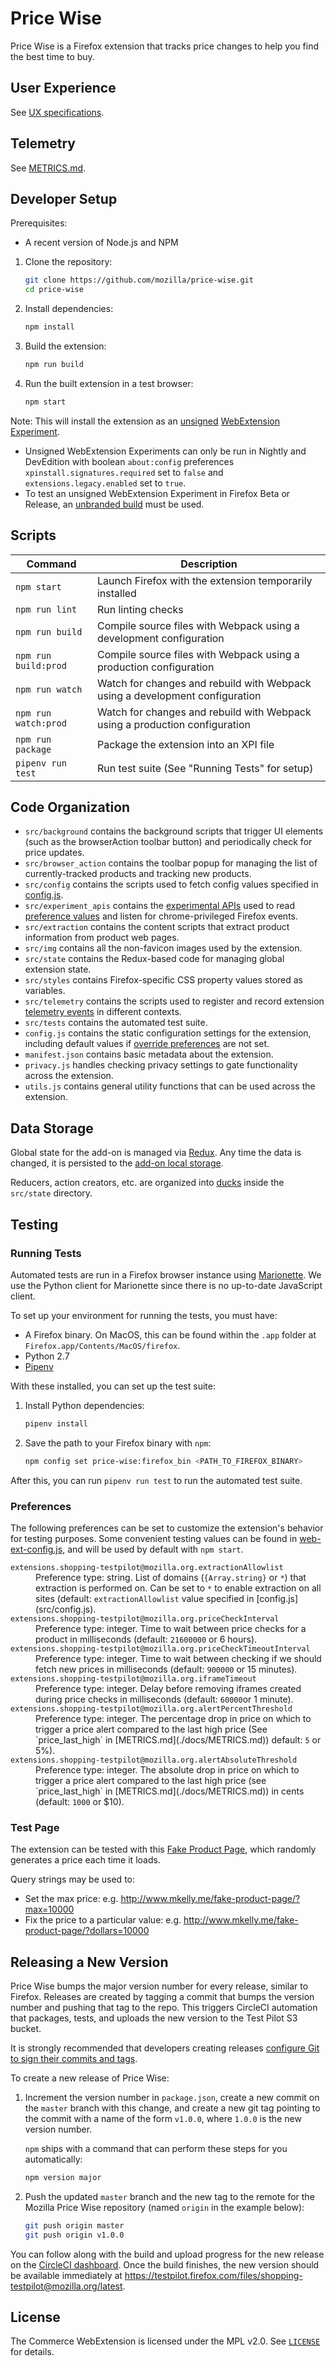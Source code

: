 # Price Wise

Price Wise is a Firefox extension that tracks price changes to help you find the best time to buy.


## User Experience

See [UX specifications](https://mozilla.invisionapp.com/share/UFNSHAIMT4V#/screens/317130676_Artboard_1).


## Telemetry

See [METRICS.md](./docs/METRICS.md).


## Developer Setup

Prerequisites:

- A recent version of Node.js and NPM

1. Clone the repository:

   ```sh
   git clone https://github.com/mozilla/price-wise.git
   cd price-wise
   ```
2. Install dependencies:

   ```sh
   npm install
   ```
3. Build the extension:

   ```sh
   npm run build
   ```
4. Run the built extension in a test browser:

   ```sh
   npm start
   ```

Note: This will install the extension as an [unsigned](https://wiki.mozilla.org/Add-ons/Extension_Signing) [WebExtension Experiment](https://firefox-source-docs.mozilla.org/toolkit/components/extensions/webextensions/basics.html#webextensions-experiments).
* Unsigned WebExtension Experiments can only be run in Nightly and DevEdition with boolean `about:config` preferences `xpinstall.signatures.required` set to `false` and `extensions.legacy.enabled` set to `true`.
* To test an unsigned WebExtension Experiment in Firefox Beta or Release, an [unbranded build](https://wiki.mozilla.org/Add-ons/Extension_Signing#Unbranded_Builds) must be used.


## Scripts

| Command | Description |
| --- | --- |
| `npm start` | Launch Firefox with the extension temporarily installed |
| `npm run lint` | Run linting checks |
| `npm run build` | Compile source files with Webpack using a development configuration |
| `npm run build:prod` | Compile source files with Webpack using a production configuration |
| `npm run watch` | Watch for changes and rebuild with Webpack using a development configuration|
| `npm run watch:prod` | Watch for changes and rebuild with Webpack using a production configuration|
| `npm run package` | Package the extension into an XPI file |
| `pipenv run test` | Run test suite (See "Running Tests" for setup) |


## Code Organization

- `src/background` contains the background scripts that trigger UI elements (such as the browserAction toolbar button) and periodically check for price updates.
- `src/browser_action` contains the toolbar popup for managing the list of currently-tracked products and tracking new products.
- `src/config` contains the scripts used to fetch config values specified in [config.js](src/config.js).
- `src/experiment_apis` contains the [experimental APIs](https://firefox-source-docs.mozilla.org/toolkit/components/extensions/webextensions/basics.html#webextensions-experiments) used to read [preference values](#preferences) and listen for chrome-privileged Firefox events. 
- `src/extraction` contains the content scripts that extract product information from product web pages.
- `src/img` contains all the non-favicon images used by the extension.
- `src/state` contains the Redux-based code for managing global extension state.
- `src/styles` contains Firefox-specific CSS property values stored as variables.
- `src/telemetry` contains the scripts used to register and record extension [telemetry events](https://firefox-source-docs.mozilla.org/toolkit/components/telemetry/telemetry/collection/events.html) in different contexts.
- `src/tests` contains the automated test suite.
- `config.js` contains the static configuration settings for the extension, including default values if [override preferences](#preferences) are not set.
- `manifest.json` contains basic metadata about the extension.
- `privacy.js` handles checking privacy settings to gate functionality across the extension.
- `utils.js` contains general utility functions that can be used across the extension.


## Data Storage

Global state for the add-on is managed via [Redux][]. Any time the data is changed, it is persisted to the [add-on local storage][localstorage].

Reducers, action creators, etc. are organized into [ducks][] inside the `src/state` directory.

[Redux]: https://redux.js.org/
[localstorage]: https://developer.mozilla.org/en-US/docs/Mozilla/Add-ons/WebExtensions/API/storage/local
[ducks]: https://github.com/erikras/ducks-modular-redux


## Testing

### Running Tests

Automated tests are run in a Firefox browser instance using [Marionette][]. We use the Python client for Marionette since there is no up-to-date JavaScript client.

To set up your environment for running the tests, you must have:

- A Firefox binary. On MacOS, this can be found within the `.app` folder at  `Firefox.app/Contents/MacOS/firefox`.
- Python 2.7
- [Pipenv][]

With these installed, you can set up the test suite:

1. Install Python dependencies:

   ```sh
   pipenv install
   ```
2. Save the path to your Firefox binary with `npm`:

   ```sh
   npm config set price-wise:firefox_bin <PATH_TO_FIREFOX_BINARY>
   ```

After this, you can run `pipenv run test` to run the automated test suite.

[Marionette]: https://firefox-source-docs.mozilla.org/testing/marionette/marionette/index.html
[Pipenv]: https://docs.pipenv.org/

### Preferences

The following preferences can be set to customize the extension's behavior for testing purposes. Some convenient testing values can be found in [web-ext-config.js](web-ext-config.js), and will be used by default with `npm start`.

<dl>
  <dt><code>extensions.shopping-testpilot@mozilla.org.extractionAllowlist</code></dt>
  <dd>Preference type: string. List of domains (<code>{Array.string}</code> or <code>*</code>) that extraction is performed on. Can be set to <code>*</code> to enable extraction on all sites (default: <code>extractionAllowlist</code> value specified in [config.js](src/config.js).</dd>

  <dt><code>extensions.shopping-testpilot@mozilla.org.priceCheckInterval</code></dt>
  <dd>Preference type: integer. Time to wait between price checks for a product in milliseconds (default: <code>21600000</code> or 6 hours).</dd>

  <dt><code>extensions.shopping-testpilot@mozilla.org.priceCheckTimeoutInterval</code></dt>
  <dd>Preference type: integer. Time to wait between checking if we should fetch new prices in milliseconds (default: <code>900000</code> or 15 minutes).</dd>

  <dt><code>extensions.shopping-testpilot@mozilla.org.iframeTimeout</code></dt>
  <dd>Preference type: integer. Delay before removing iframes created during price checks in milliseconds (default: <code>60000</code>or 1 minute).</dd>

  <dt><code>extensions.shopping-testpilot@mozilla.org.alertPercentThreshold</code></dt>
  <dd>Preference type: integer. The percentage drop in price on which to trigger a price alert compared to the last high price (See `price_last_high` in [METRICS.md](./docs/METRICS.md)) default: <code>5</code> or 5%).</dd>

  <dt><code>extensions.shopping-testpilot@mozilla.org.alertAbsoluteThreshold</code></dt>
  <dd>Preference type: integer. The absolute drop in price on which to trigger a price alert compared to the last high price (see `price_last_high` in [METRICS.md](./docs/METRICS.md)) in cents (default: <code>1000</code> or $10).</dd>
</dl>

### Test Page

The extension can be tested with this [Fake Product Page](http://www.mkelly.me/fake-product-page/), which randomly generates a price each time it loads.

Query strings may be used to:
* Set the max price: e.g.  http://www.mkelly.me/fake-product-page/?max=10000
* Fix the price to a particular value: e.g. http://www.mkelly.me/fake-product-page/?dollars=10000


## Releasing a New Version

Price Wise bumps the major version number for every release, similar to Firefox. Releases are created by tagging a commit that bumps the version number and pushing that tag to the repo. This triggers CircleCI automation that packages, tests, and uploads the new version to the Test Pilot S3 bucket.

It is strongly recommended that developers creating releases [configure Git to
sign their commits and tags][signing].

To create a new release of Price Wise:

1. Increment the version number in `package.json`, create a new commit on the `master` branch with this change, and create a new git tag pointing to the commit with a name of the form `v1.0.0`, where `1.0.0` is the new version number.

   `npm` ships with a command that can perform these steps for you automatically:

   ```sh
   npm version major
   ```
2. Push the updated `master` branch and the new tag to the remote for the Mozilla Price Wise repository (named `origin` in the example below):

   ```sh
   git push origin master
   git push origin v1.0.0
   ```

You can follow along with the build and upload progress for the new release on the [CircleCI dashboard][]. Once the build finishes, the new version should be available immediately at https://testpilot.firefox.com/files/shopping-testpilot@mozilla.org/latest.

[signing]: https://help.github.com/articles/signing-commits/
[CircleCI dashboard]: https://circleci.com/dashboard


## License

The Commerce WebExtension is licensed under the MPL v2.0. See [`LICENSE`](LICENSE) for details.
